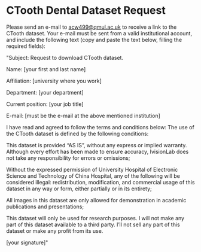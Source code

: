 # CTooth Dental Dataset Request
Please send an e-mail to acw499@qmul.ac.uk to receive a link to the CTooth dataset. Your e-mail must be sent from a valid institutional account, and include the following text (copy and paste the text below, filling the required fields):

"Subject: Request to download CTooth dataset.

Name: [your first and last name]

Affiliation: [university where you work]

Department: [your department]

Current position: [your job title]

E-mail: [must be the e-mail at the above mentioned institution]

I have read and agreed to follow the terms and conditions below: The use of the CTooth dataset is defined by the following conditions:

This dataset is provided “AS IS”, without any express or implied warranty. Although every effort has been made to ensure accuracy, IvisionLab does not take any responsibility for errors or omissions;

Without the expressed permission of University Hospital of Electronic Science and Technology of China Hospital, any of the following will be considered illegal: redistribution, modification, and commercial usage of this dataset in any way or form, either partially or in its entirety;

All images in this dataset are only allowed for demonstration in academic publications and presentations;

This dataset will only be used for research purposes. I will not make any part of this dataset available to a third party. I’ll not sell any part of this dataset or make any profit from its use.

[your signature]"  


